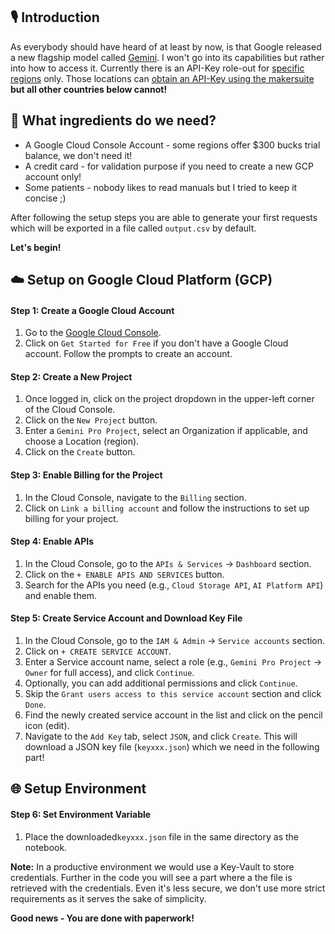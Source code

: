 ## 🎙️ Introduction

As everybody should have heard of at least by now, is that Google released a new flagship model called [Gemini](https://blog.google/technology/ai/google-gemini-ai/). I won't go into its capabilities but rather into how to access it. Currently there is an API-Key role-out for [specific regions](https://ai.google.dev/available_regions) only. Those locations can [obtain an API-Key using the makersuite](https://makersuite.google.com/) **but all other countries below cannot!**

## 🛒 What ingredients do we need?

- A Google Cloud Console Account - some regions offer $300 bucks trial balance, we don't need it!
- A credit card - for validation purpose if you need to create a new GCP account only!
- Some patients - nobody likes to read manuals but I tried to keep it concise ;)

After following the setup steps you are able to generate your first requests which will be exported in a file called `output.csv` by default.

**Let's begin!**

## ☁️ Setup on Google Cloud Platform (GCP)

#### Step 1: Create a Google Cloud Account

1. Go to the [Google Cloud Console](https://cloud.google.com/?hl=en).
2. Click on `Get Started for Free` if you don't have a Google Cloud account. Follow the prompts to create an account.

#### Step 2: Create a New Project

1. Once logged in, click on the project dropdown in the upper-left corner of the Cloud Console.
2. Click on the `New Project` button.
3. Enter a `Gemini Pro Project`, select an Organization if applicable, and choose a Location (region).
4. Click on the `Create` button.

#### Step 3: Enable Billing for the Project

1. In the Cloud Console, navigate to the `Billing` section.
2. Click on `Link a billing account` and follow the instructions to set up billing for your project.

#### Step 4: Enable APIs

1. In the Cloud Console, go to the `APIs & Services` -> `Dashboard` section.
2. Click on the `+ ENABLE APIS AND SERVICES` button.
3. Search for the APIs you need (e.g., `Cloud Storage API`, `AI Platform API`) and enable them.

#### Step 5: Create Service Account and Download Key File
1. In the Cloud Console, go to the `IAM & Admin` -> `Service accounts` section.
2. Click on `+ CREATE SERVICE ACCOUNT`.
3. Enter a Service account name, select a role (e.g., `Gemini Pro Project` -> `Owner` for full access), and click `Continue`.
4. Optionally, you can add additional permissions and click `Continue`.
5. Skip the `Grant users access to this service account` section and click `Done`.
6. Find the newly created service account in the list and click on the pencil icon (edit).
7. Navigate to the `Add Key` tab, select `JSON`, and click `Create`. This will download a JSON key file (`keyxxx.json`) which we need in the following part!

## 🌐 Setup Environment

#### Step 6: Set Environment Variable
1. Place the downloaded`keyxxx.json` file in the same directory as the notebook.

**Note:** In a productive environment we would use a Key-Vault to store credentials. Further in the code you will see a part where a the file is retrieved with the credentials. Even it's less secure, we don't use more strict requirements as it serves the sake of simplicity.

**Good news - You are done with paperwork!**
